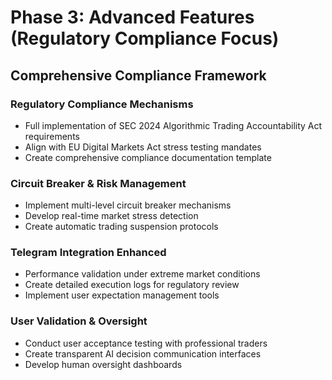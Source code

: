 # Phase 3: Advanced Features (Regulatory Compliance Focus)

## Comprehensive Compliance Framework

### Regulatory Compliance Mechanisms
- Full implementation of SEC 2024 Algorithmic Trading Accountability Act requirements
- Align with EU Digital Markets Act stress testing mandates
- Create comprehensive compliance documentation template

### Circuit Breaker & Risk Management
- Implement multi-level circuit breaker mechanisms
- Develop real-time market stress detection
- Create automatic trading suspension protocols

### Telegram Integration Enhanced
- Performance validation under extreme market conditions
- Create detailed execution logs for regulatory review
- Implement user expectation management tools

### User Validation & Oversight
- Conduct user acceptance testing with professional traders
- Create transparent AI decision communication interfaces
- Develop human oversight dashboards